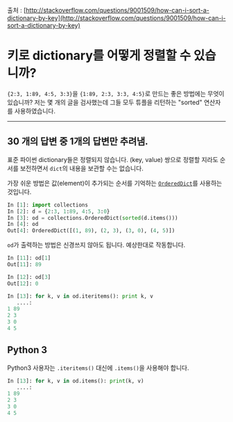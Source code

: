 출처 : [http://stackoverflow.com/questions/9001509/how-can-i-sort-a-dictionary-by-key](http://stackoverflow.com/questions/9001509/how-can-i-sort-a-dictionary-by-key)

# 키로 dictionary를 어떻게 정렬할 수 있습니까?

 `{2:3, 1:89, 4:5, 3:3}`을 `{1:89, 2:3, 3:3, 4:5}`로 만드는 좋은 방법에는 무엇이 있습니까? 저는 몇 개의 글을 검사했는데 그들 모두 튜플을 리턴하는 "sorted" 연산자를 사용하였습니다.

----

## 30 개의 답변 중 1개의 답변만 추려냄.

표준 파이썬 dictionary들은 정렬되지 않습니다. (key, value) 쌍으로 정렬할 지라도 순서를 보전하면서 `dict`의 내용을 보관할 수는 없습니다.

가장 쉬운 방법은 값(element)이 추가되는 순서를 기억하는 [`OrderedDict`](https://docs.python.org/3/library/collections.html#collections.OrderedDict)를 사용하는 것입니다.

```python
In [1]: import collections
In [2]: d = {2:3, 1:89, 4:5, 3:0}
In [3]: od = collections.OrderedDict(sorted(d.items()))
In [4]: od
Out[4]: OrderedDict([(1, 89), (2, 3), (3, 0), (4, 5)])
```

`od`가 출력하는 방법은 신경쓰지 않아도 됩니다. 예상한대로 작동합니다.

```python
In [11]: od[1]
Out[11]: 89

In [12]: od[3]
Out[12]: 0

In [13]: for k, v in od.iteritems(): print k, v
   ....: 
1 89
2 3
3 0
4 5
```

## Python 3

Python3 사용자는 `.iteritems()` 대신에 `.items()`을 사용해야 합니다.

```python
In [13]: for k, v in od.items(): print(k, v)
   ....: 
1 89
2 3
3 0
4 5
```
